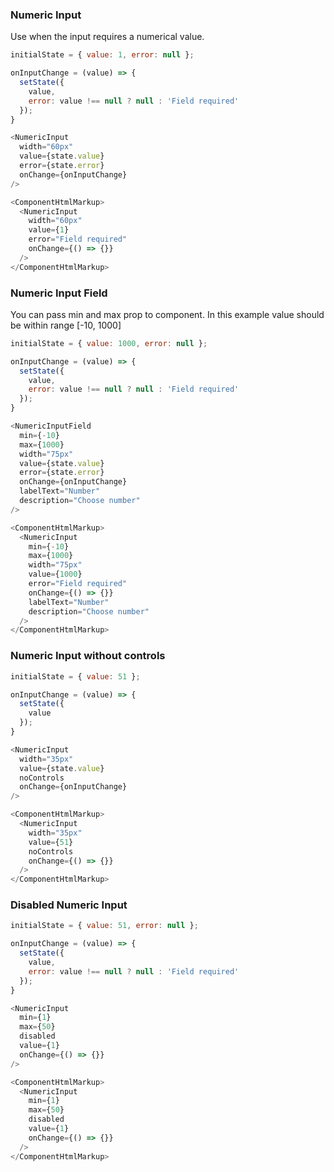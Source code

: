 <h3>Numeric Input</h3>

Use when the input requires a numerical value.

```js
initialState = { value: 1, error: null };

onInputChange = (value) => {
  setState({
    value,
    error: value !== null ? null : 'Field required'
  });
}

<NumericInput
  width="60px"
  value={state.value}
  error={state.error}
  onChange={onInputChange}
/>
```
```js noeditor
<ComponentHtmlMarkup>
  <NumericInput
    width="60px"
    value={1}
    error="Field required"
    onChange={() => {}}
  />
</ComponentHtmlMarkup>
```

<h3>Numeric Input Field</h3>

You can pass min and max prop to component. In this example value should be within range [-10, 1000]

```js
initialState = { value: 1000, error: null };

onInputChange = (value) => {
  setState({
    value,
    error: value !== null ? null : 'Field required'
  });
}

<NumericInputField
  min={-10}
  max={1000}
  width="75px"
  value={state.value}
  error={state.error}
  onChange={onInputChange}
  labelText="Number"
  description="Choose number"
/>
```
```js noeditor
<ComponentHtmlMarkup>
  <NumericInput
    min={-10}
    max={1000}
    width="75px"
    value={1000}
    error="Field required"
    onChange={() => {}}
    labelText="Number"
    description="Choose number"
  />
</ComponentHtmlMarkup>
```

<h3>Numeric Input without controls</h3>

```js
initialState = { value: 51 };

onInputChange = (value) => {
  setState({
    value
  });
}

<NumericInput
  width="35px"
  value={state.value}
  noControls
  onChange={onInputChange}
/>
```
```js noeditor
<ComponentHtmlMarkup>
  <NumericInput
    width="35px"
    value={51}
    noControls
    onChange={() => {}}
  />
</ComponentHtmlMarkup>
```

<h3>Disabled Numeric Input</h3>

```js
initialState = { value: 51, error: null };

onInputChange = (value) => {
  setState({
    value,
    error: value !== null ? null : 'Field required'
  });
}

<NumericInput
  min={1}
  max={50}
  disabled
  value={1}
  onChange={() => {}}
/>
```
```js noeditor
<ComponentHtmlMarkup>
  <NumericInput
    min={1}
    max={50}
    disabled
    value={1}
    onChange={() => {}}
  />
</ComponentHtmlMarkup>
```
